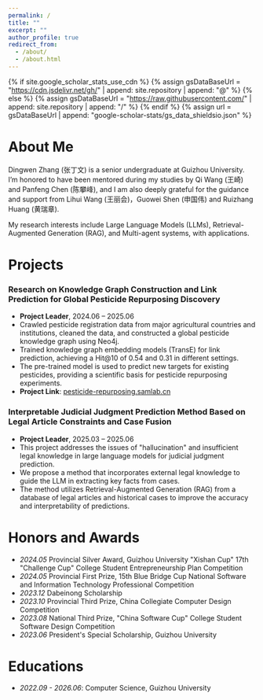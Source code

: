 ```yaml
---
permalink: /
title: ""
excerpt: ""
author_profile: true
redirect_from:
  - /about/
  - /about.html
---
```



{% if site.google_scholar_stats_use_cdn %}
{% assign gsDataBaseUrl = "https://cdn.jsdelivr.net/gh/" | append: site.repository | append: "@" %}
{% else %}
{% assign gsDataBaseUrl = "https://raw.githubusercontent.com/" | append: site.repository | append: "/" %}
{% endif %}
{% assign url = gsDataBaseUrl | append: "google-scholar-stats/gs_data_shieldsio.json" %}

<span class='anchor' id='About-Me'></span>

# About Me
Dingwen Zhang (张丁文) is a senior undergraduate at Guizhou University. I’m honored to have been mentored during my studies by Qi Wang (王崎) and Panfeng Chen (陈攀峰), and I am also deeply grateful for the guidance and support from Lihui Wang (王丽会)，Guowei Shen (申国伟) and Ruizhang Huang (黄瑞章).

My research interests include Large Language Models (LLMs), Retrieval-Augmented Generation (RAG), and Multi-agent systems, with applications.


<span class='anchor' id='Projects'></span>

# Projects

### **Research on Knowledge Graph Construction and Link Prediction for Global Pesticide Repurposing Discovery**

- **Project Leader**, 2024.06 – 2025.06
- Crawled pesticide registration data from major agricultural countries and institutions, cleaned the data, and constructed a global pesticide knowledge graph using Neo4j.
- Trained knowledge graph embedding models (TransE) for link prediction, achieving a Hit@10 of 0.54 and 0.31 in different settings.
- The pre-trained model is used to predict new targets for existing pesticides, providing a scientific basis for pesticide repurposing experiments.
- **Project Link**: [pesticide-repurposing.samlab.cn](http://pesticide-repurposing.samlab.cn/)

### **Interpretable Judicial Judgment Prediction Method Based on Legal Article Constraints and Case Fusion**

- **Project Leader**, 2025.03 – 2025.06
- This project addresses the issues of "hallucination" and insufficient legal knowledge in large language models for judicial judgment prediction.
- We propose a method that incorporates external legal knowledge to guide the LLM in extracting key facts from cases.
- The method utilizes Retrieval-Augmented Generation (RAG) from a database of legal articles and historical cases to improve the accuracy and interpretability of predictions.

<span class='anchor' id='Honors'></span>

# Honors and Awards

- *2024.05* Provincial Silver Award, Guizhou University "Xishan Cup" 17th "Challenge Cup" College Student Entrepreneurship Plan Competition
- *2024.05* Provincial First Prize, 15th Blue Bridge Cup National Software and Information Technology Professional Competition
- *2023.12* Dabeinong Scholarship
- *2023.10* Provincial Third Prize, China Collegiate Computer Design Competition
- *2023.08* National Third Prize, "China Software Cup" College Student Software Design Competition
- *2023.06* President's Special Scholarship, Guizhou University

<span class='anchor' id='Educations'></span>

# Educations

- *2022.09 - 2026.06*: Computer Science, Guizhou University